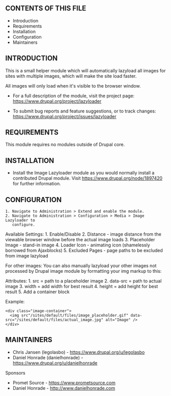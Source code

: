 CONTENTS OF THIS FILE
---------------------

 * Introduction
 * Requirements
 * Installation
 * Configuration
 * Maintainers


INTRODUCTION
------------

This is a small helper module which will automatically lazyload all images for
sites with multiple images, which will make the site load faster.

All images will only load when it's visible to the browser window.

 * For a full description of the module, visit the project page:
   https://www.drupal.org/project/lazyloader

 * To submit bug reports and feature suggestions, or to track changes:
   https://www.drupal.org/project/issues/lazyloader


REQUIREMENTS
------------

This module requires no modules outside of Drupal core.


INSTALLATION
------------

 * Install the Image Lazyloader module as you would normally install a
   contributed Drupal module. Visit
   https://www.drupal.org/node/1897420 for further information.


CONFIGURATION
-------------

    1. Navigate to Administration > Extend and enable the module.
    2. Navigate to Administration > Configuration > Media > Image Lazyloader to
       configure.

Available Settings:
    1. Enable/Disable
    2. Distance - image distance from the viewable browser window before the
       actual image loads
    3. Placeholder Image - stand-in image
    4. Loader Icon - animating icon (shamelessly borrowed from Ajaxblocks)
    5. Excluded Pages - page paths to be excluded from image lazyload

For other images:
You can also manually lazyload your other images not processed by Drupal image
module by formatting your img markup to this:

Attributes:
    1. src = path to a placeholder image
    2. data-src = path to actual image
    3. width = add width for best result
    4. height = add height for best result
    5. Add a container block

Example:

```
<div class="image-container">
  <img src"/sites/default/files/image_placeholder.gif" data-src="/sites/default/files/actual_image.jpg" alt="Image" />
</div>
```

MAINTAINERS
-----------

 * Chris Jansen (legolasbo) - https://www.drupal.org/u/legolasbo
 * Daniel Honrade (danielhonrade) - https://www.drupal.org/u/danielhonrade

Sponsors

 * Promet Source - https://www.prometsource.com
 * Daniel Honrade - http://www.danielhonrade.com
